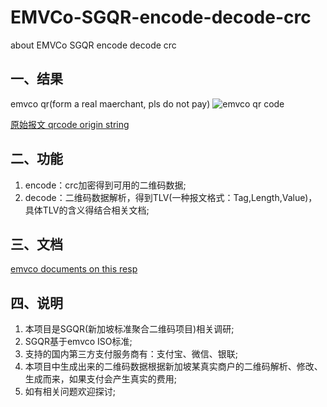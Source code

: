 # EMVCo-SGQR-encode-decode-crc
about EMVCo SGQR encode decode crc
## 一、结果
emvco qr(form a real maerchant, pls do not pay)
![emvco qr code](https://wx4.sinaimg.cn/mw690/006McF9dly1gf7bh2gqmbj3078078q2y.jpg)

[原始报文 qrcode origin string](https://github.com/hisenyuan/EMVCo-SGQR-encode-decode-crc/blob/master/src/main/java/com/hisen/emvco/docs/emvco-str.txt)

## 二、功能
1. encode：crc加密得到可用的二维码数据;
2. decode：二维码数据解析，得到TLV(一种报文格式：Tag,Length,Value)，具体TLV的含义得结合相关文档;

## 三、文档
[emvco documents on this resp](https://github.com/hisenyuan/EMVCo-SGQR-encode-decode-crc/tree/master/src/main/java/com/hisen/emvco/docs)

## 四、说明
1. 本项目是SGQR(新加坡标准聚合二维码项目)相关调研;
2. SGQR基于emvco ISO标准;
3. 支持的国内第三方支付服务商有：支付宝、微信、银联;
4. 本项目中生成出来的二维码数据根据新加坡某真实商户的二维码解析、修改、生成而来，如果支付会产生真实的费用;
5. 如有相关问题欢迎探讨;